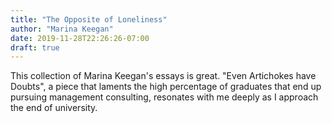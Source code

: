 ```yaml
---
title: "The Opposite of Loneliness"
author: "Marina Keegan"
date: 2019-11-28T22:26:26-07:00
draft: true
---
```


This collection of Marina Keegan's essays is great. "Even Artichokes have Doubts", a piece that laments the high percentage of graduates that end up pursuing management consulting, resonates with me deeply as I approach the end of university. 

